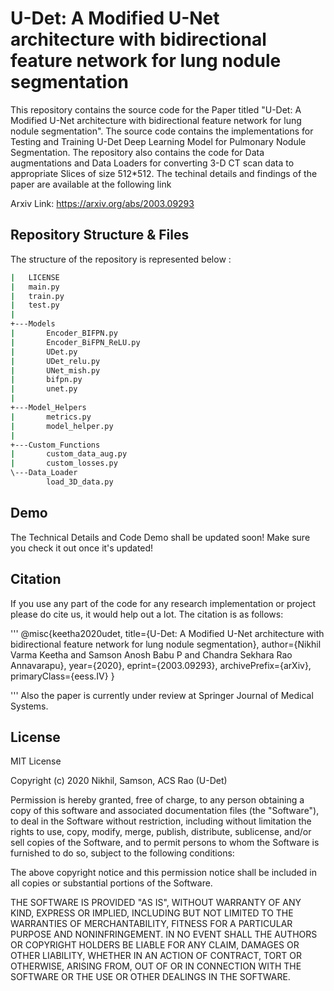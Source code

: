 # U-Det: A Modified U-Net architecture with bidirectional feature network for lung nodule segmentation

This repository contains the source code for the Paper titled "U-Det: A Modified U-Net architecture with bidirectional feature network for lung nodule segmentation". The source code contains the implementations for Testing and Training U-Det Deep Learning Model for Pulmonary Nodule Segmentation. The repository also contains the code for Data augmentations and Data Loaders for converting 3-D CT scan data to appropriate Slices of size 512*512. The techinal details and findings of the paper are available at the following link

Arxiv Link: https://arxiv.org/abs/2003.09293

## Repository Structure & Files
The structure of the repository is represented below :
```bash
|   LICENSE
|   main.py
|   train.py
|   test.py
|   
+---Models
|       Encoder_BIFPN.py	
|       Encoder_BiFPN_ReLU.py		
|       UDet.py	
|       UDet_relu.py	
|       UNet_mish.py	
|       bifpn.py
|       unet.py
|       
+---Model_Helpers
|       metrics.py
|       model_helper.py
|       
+---Custom_Functions
|       custom_data_aug.py
|       custom_losses.py             
\---Data_Loader
        load_3D_data.py
```
## Demo

The Technical Details and Code Demo shall be updated soon! Make sure you check it out once it's updated!

## Citation

If you use any part of the code for any research implementation or project please do cite us, it would help out a lot. The citation is as follows:

'''
@misc{keetha2020udet,
    title={U-Det: A Modified U-Net architecture with bidirectional feature network for lung nodule segmentation},
    author={Nikhil Varma Keetha and Samson Anosh Babu P and Chandra Sekhara Rao Annavarapu},
    year={2020},
    eprint={2003.09293},
    archivePrefix={arXiv},
    primaryClass={eess.IV}
}

'''
Also the paper is currently under review at Springer Journal of Medical Systems.

## License

MIT License

Copyright (c) 2020 Nikhil, Samson, ACS Rao (U-Det)

Permission is hereby granted, free of charge, to any person obtaining a copy
of this software and associated documentation files (the "Software"), to deal
in the Software without restriction, including without limitation the rights
to use, copy, modify, merge, publish, distribute, sublicense, and/or sell
copies of the Software, and to permit persons to whom the Software is
furnished to do so, subject to the following conditions:

The above copyright notice and this permission notice shall be included in all
copies or substantial portions of the Software.

THE SOFTWARE IS PROVIDED "AS IS", WITHOUT WARRANTY OF ANY KIND, EXPRESS OR
IMPLIED, INCLUDING BUT NOT LIMITED TO THE WARRANTIES OF MERCHANTABILITY,
FITNESS FOR A PARTICULAR PURPOSE AND NONINFRINGEMENT. IN NO EVENT SHALL THE
AUTHORS OR COPYRIGHT HOLDERS BE LIABLE FOR ANY CLAIM, DAMAGES OR OTHER
LIABILITY, WHETHER IN AN ACTION OF CONTRACT, TORT OR OTHERWISE, ARISING FROM,
OUT OF OR IN CONNECTION WITH THE SOFTWARE OR THE USE OR OTHER DEALINGS IN THE
SOFTWARE.
